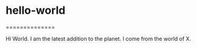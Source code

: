 # hello-world
==============

Hi World. I am the latest addition to the planet. I come from the world of X.
